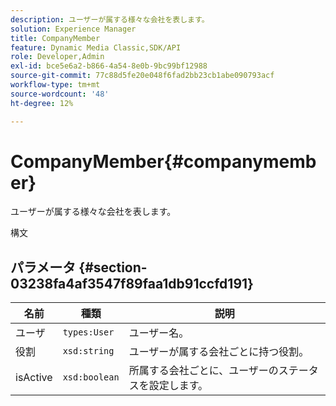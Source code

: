 ```yaml
---
description: ユーザーが属する様々な会社を表します。
solution: Experience Manager
title: CompanyMember
feature: Dynamic Media Classic,SDK/API
role: Developer,Admin
exl-id: bce5e6a2-b866-4a54-8e0b-9bc99bf12988
source-git-commit: 77c88d5fe20e048f6fad2bb23cb1abe090793acf
workflow-type: tm+mt
source-wordcount: '48'
ht-degree: 12%

---
```


# CompanyMember{#companymember}

ユーザーが属する様々な会社を表します。

構文

## パラメータ {#section-03238fa4af3547f89faa1db91ccfd191}

| 名前 | 種類 | 説明 |
|---|---|---|
| ユーザ | `types:User` | ユーザー名。 |
| 役割 | `xsd:string` | ユーザーが属する会社ごとに持つ役割。 |
| isActive | `xsd:boolean` | 所属する会社ごとに、ユーザーのステータスを設定します。 |
